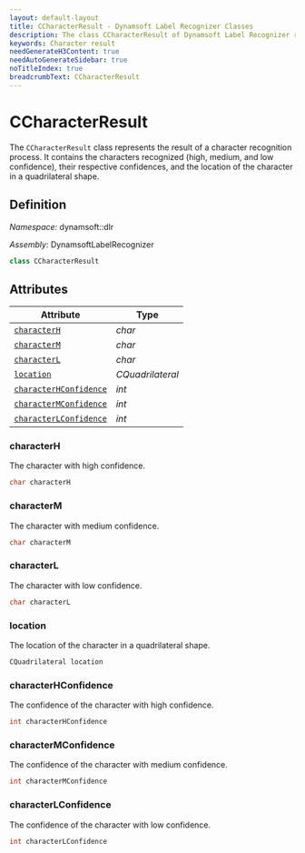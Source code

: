 ```yaml
---
layout: default-layout
title: CCharacterResult - Dynamsoft Label Recognizer Classes
description: The class CCharacterResult of Dynamsoft Label Recognizer represents the result of a character recognition process.
keywords: Character result
needGenerateH3Content: true
needAutoGenerateSidebar: true
noTitleIndex: true
breadcrumbText: CCharacterResult
---
```




# CCharacterResult

The `CCharacterResult` class represents the result of a character recognition process. It contains the characters recognized (high, medium, and low confidence), their respective confidences, and the location of the character in a quadrilateral shape.

## Definition

*Namespace:* dynamsoft::dlr

*Assembly:* DynamsoftLabelRecognizer

```cpp
class CCharacterResult
```

## Attributes
  
| Attribute | Type |
|---------- | ---- |
| [`characterH`](#characterh) | *char* |
| [`characterM`](#characterm) | *char* |
| [`characterL`](#characterl) | *char* |
| [`location`](#location) | *CQuadrilateral* |
| [`characterHConfidence`](#characterhconfidence) | *int* |
| [`characterMConfidence`](#charactermconfidence) | *int* |
| [`characterLConfidence`](#characterlconfidence) | *int* |

### characterH

The character with high confidence.

```cpp
char characterH
```

### characterM

The character with medium confidence.

```cpp
char characterM
```

### characterL

The character with low confidence.

```cpp
char characterL
```

### location

The location of the character in a quadrilateral shape.

```cpp
CQuadrilateral location
```

### characterHConfidence

The confidence of the character with high confidence.

```cpp
int characterHConfidence
```

### characterMConfidence

The confidence of the character with medium confidence.

```cpp
int characterMConfidence
```

### characterLConfidence

The confidence of the character with low confidence.

```cpp
int characterLConfidence
```
